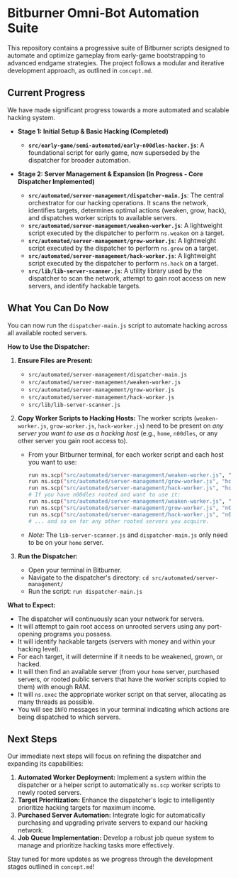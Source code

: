 # Bitburner Omni-Bot Automation Suite

This repository contains a progressive suite of Bitburner scripts designed to automate and optimize gameplay from early-game bootstrapping to advanced endgame strategies. The project follows a modular and iterative development approach, as outlined in `concept.md`.

## Current Progress

We have made significant progress towards a more automated and scalable hacking system.

*   **Stage 1: Initial Setup & Basic Hacking (Completed)**
    *   **`src/early-game/semi-automated/early-n00dles-hacker.js`**: A foundational script for early game, now superseded by the dispatcher for broader automation.

*   **Stage 2: Server Management & Expansion (In Progress - Core Dispatcher Implemented)**
    *   **`src/automated/server-management/dispatcher-main.js`**: The central orchestrator for our hacking operations. It scans the network, identifies targets, determines optimal actions (weaken, grow, hack), and dispatches worker scripts to available servers.
    *   **`src/automated/server-management/weaken-worker.js`**: A lightweight script executed by the dispatcher to perform `ns.weaken` on a target.
    *   **`src/automated/server-management/grow-worker.js`**: A lightweight script executed by the dispatcher to perform `ns.grow` on a target.
    *   **`src/automated/server-management/hack-worker.js`**: A lightweight script executed by the dispatcher to perform `ns.hack` on a target.
    *   **`src/lib/lib-server-scanner.js`**: A utility library used by the dispatcher to scan the network, attempt to gain root access on new servers, and identify hackable targets.

## What You Can Do Now

You can now run the `dispatcher-main.js` script to automate hacking across all available rooted servers.

**How to Use the Dispatcher:**

1.  **Ensure Files are Present:**
    *   `src/automated/server-management/dispatcher-main.js`
    *   `src/automated/server-management/weaken-worker.js`
    *   `src/automated/server-management/grow-worker.js`
    *   `src/automated/server-management/hack-worker.js`
    *   `src/lib/lib-server-scanner.js`

2.  **Copy Worker Scripts to Hacking Hosts:**
    The worker scripts (`weaken-worker.js`, `grow-worker.js`, `hack-worker.js`) need to be present on *any server you want to use as a hacking host* (e.g., `home`, `n00dles`, or any other server you gain root access to).
    *   From your Bitburner terminal, for each worker script and each host you want to use:
        ```bash
        run ns.scp("src/automated/server-management/weaken-worker.js", "home")
        run ns.scp("src/automated/server-management/grow-worker.js", "home")
        run ns.scp("src/automated/server-management/hack-worker.js", "home")
        # If you have n00dles rooted and want to use it:
        run ns.scp("src/automated/server-management/weaken-worker.js", "n00dles")
        run ns.scp("src/automated/server-management/grow-worker.js", "n00dles")
        run ns.scp("src/automated/server-management/hack-worker.js", "n00dles")
        # ... and so on for any other rooted servers you acquire.
        ```
    *   *Note:* The `lib-server-scanner.js` and `dispatcher-main.js` only need to be on your `home` server.

3.  **Run the Dispatcher:**
    *   Open your terminal in Bitburner.
    *   Navigate to the dispatcher's directory: `cd src/automated/server-management/`
    *   Run the script: `run dispatcher-main.js`

**What to Expect:**

*   The dispatcher will continuously scan your network for servers.
*   It will attempt to gain root access on unrooted servers using any port-opening programs you possess.
*   It will identify hackable targets (servers with money and within your hacking level).
*   For each target, it will determine if it needs to be weakened, grown, or hacked.
*   It will then find an available server (from your `home` server, purchased servers, or rooted public servers that have the worker scripts copied to them) with enough RAM.
*   It will `ns.exec` the appropriate worker script on that server, allocating as many threads as possible.
*   You will see `INFO` messages in your terminal indicating which actions are being dispatched to which servers.

## Next Steps

Our immediate next steps will focus on refining the dispatcher and expanding its capabilities:

1.  **Automated Worker Deployment:** Implement a system within the dispatcher or a helper script to automatically `ns.scp` worker scripts to newly rooted servers.
2.  **Target Prioritization:** Enhance the dispatcher's logic to intelligently prioritize hacking targets for maximum income.
3.  **Purchased Server Automation:** Integrate logic for automatically purchasing and upgrading private servers to expand our hacking network.
4.  **Job Queue Implementation:** Develop a robust job queue system to manage and prioritize hacking tasks more effectively.

Stay tuned for more updates as we progress through the development stages outlined in `concept.md`!

